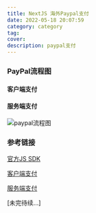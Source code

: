 ```yaml
---
title: NextJS 海外Paypal支付
date: 2022-05-18 20:07:59
category: category
tag:
cover:
description: paypal支付
---
```


### PayPal流程图

#### 客户端支付



#### 服务端支付



![paypal流程图](http://img.massivejohn.com/paypal%E6%B5%81%E7%A8%8B%E5%9B%BE.jpg)

### 参考链接

[官方JS SDK](https://developer.paypal.com/sdk/js/reference/)

[客户端支付](https://www.cnblogs.com/famousPassersby-jone/p/15825249.html)

[服务端支付](https://developer.paypal.com/demo/checkout/#/pattern/server)

[未完待续...]